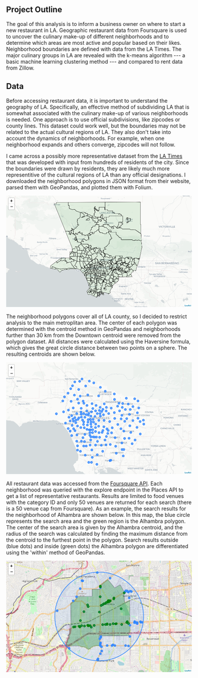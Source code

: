 ## Project Outline

The goal of this analysis is to inform a business owner on where to start a new restaurant in LA. Geographic restaurant data from Foursquare is used to uncover the culinary make-up of different neighborhoods and to determine which areas are most active and popular based on their likes. Neighborhood boundaries are defined with data from the LA Times. The major culinary groups in LA are revealed with the k-means algorithm --- a basic machine learning clustering method --- and compared to rent data from Zillow. 

## Data

Before accessing restaurant data, it is important to understand the geography of LA. Specifically, an effective method of subdividing LA that is somewhat associated with the culinary make-up of various neighborhoods is needed. One approach is to use official subdivisions, like zipcodes or county lines. This dataset could work well, but the boundaries may not be related to the actual cultural regions of LA. They also don't take into account the dynamics of neighborhoods. For example, when one neighborhood expands and others converge, zipcodes will not follow. 

I came across a possibly more representative dataset from the [LA Times](http://maps.latimes.com/neighborhoods/) that was developed with input from hundreds of residents of the city. Since the boundaries were drawn by residents, they are likely much more representitive of the cultural regions of LA than any official designations. I downloaded the neighborhood polygons in JSON format from their website, parsed them with GeoPandas, and plotted them with Folium.

![LA_times](https://github.com/iafinn/LA-culinary-clusters/blob/master/reports/figures/LA_neighborhoods.png)

The neighborhood polygons cover all of LA county, so I decided to restrict analysis to the main metroplitan area. The center of each polygon was determined with the centroid method in GeoPandas and neighborhoods further than 30 km from the Downtown centroid were removed from the polygon dataset. All distances were calculated using the Haversine formula, which gives the great circle distance between two points on a sphere. The resulting centroids are shown below.

![centroids](https://github.com/iafinn/LA-culinary-clusters/blob/master/reports/figures/centroids.png)

All restaurant data was accessed from the [Foursquare API](https://developer.foursquare.com/). Each neighborhood was queried with the explore endpoint in the Places API to get a list of representative restaurants. Results are limited to food venues with the category ID and only 50 venues are returned for each search (there is a 50 venue cap from Foursquare). As an example, the search results for the neighborhood of Alhambra are shown below. In this map, the blue circle represents the search area and the green region is the Alhambra polygon. The center of the search area is given by the Alhambra centroid, and the radius of the search was calculated by finding the maximum distance from the centroid to the furthest point in the polygon. Search results outside (blue dots) and inside (green dots) the Alhambra polygon are differentiated using the 'within' method of GeoPandas.

![API](https://github.com/iafinn/LA-culinary-clusters/blob/master/reports/figures/API_search.png)
